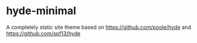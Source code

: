 # hyde-minimal
A completely static site theme based on https://github.com/poole/hyde and https://github.com/spf13/hyde
